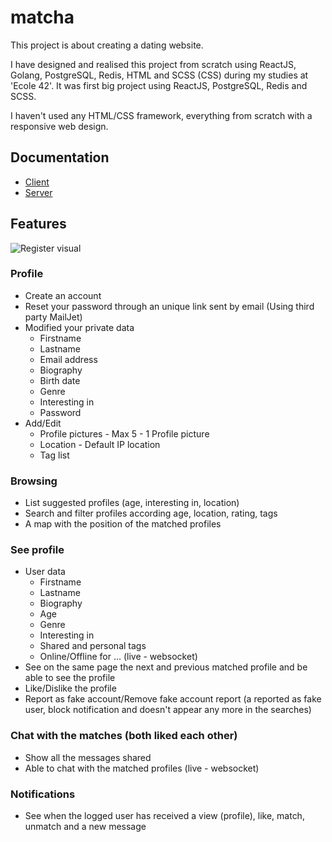 # matcha
This project is about creating a dating website.

I have designed and realised this project from scratch using ReactJS, Golang, PostgreSQL, Redis, HTML and SCSS (CSS) during my studies at 'Ecole 42'.
It was first big project using ReactJS, PostgreSQL, Redis and SCSS.

I haven't used any HTML/CSS framework, everything from scratch with a responsive web design.

## Documentation
- [Client](./client)
- [Server](./server)

## Features

<img alt="Register visual" src="./screenshots/Register.gif" title="Register">

### Profile
- Create an account
- Reset your password through an unique link sent by email (Using third party MailJet)
- Modified your private data
  * Firstname
  * Lastname
  * Email address
  * Biography
  * Birth date
  * Genre
  * Interesting in
  * Password
- Add/Edit
  * Profile pictures - Max 5 - 1 Profile picture
  * Location - Default IP location
  * Tag list

### Browsing
- List suggested profiles (age, interesting in, location)
- Search and filter profiles according age, location, rating, tags
- A map with the position of the matched profiles

### See profile
- User data
  * Firstname
  * Lastname
  * Biography
  * Age
  * Genre
  * Interesting in
  * Shared and personal tags
  * Online/Offline for ... (live - websocket)
- See on the same page the next and previous matched profile and be able to see the profile
- Like/Dislike the profile
- Report as fake account/Remove fake account report (a reported as fake user, block notification and doesn't appear any more in the searches)

### Chat with the matches (both liked each other)
- Show all the messages shared
- Able to chat with the matched profiles (live - websocket)

### Notifications
- See when the logged user has received a view (profile), like, match, unmatch and a new message
